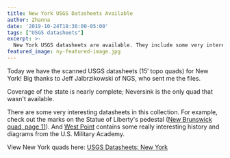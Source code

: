 ```yaml
---
title: New York USGS Datasheets Available
author: Zhanna
date: '2019-10-24T18:30:00-05:00'
tags: ["USGS datasheets"]
excerpt: >-
  New York USGS datasheets are available. They include some very interesting history!
featured_image: ny-featured-image.jpg
---
```


Today we have the scanned USGS datasheets (15′ topo quads) for New York! Big thanks to Jeff Jalbrzikowski of NGS, who sent me the files.

Coverage of the state is nearly complete; Neversink is the only quad that wasn't available.

There are some very interesting datasheets in this collection. For example, check out the marks on the Statue of Liberty's pedestal ([New Brunswick quad, page 11](https://geodata-ngs-usgs.nyc3.digitaloceanspaces.com/USGS/NY/6-New-Brunswick/Horizontal.pdf#page=11)). And [West Point](https://geodata-ngs-usgs.nyc3.digitaloceanspaces.com/USGS/NY/27-West-Point/USMA.pdf) contains some really interesting history and diagrams from the U.S. Military Academy.

View New York quads here: [USGS Datasheets: New York](/usgs-datasheets/new-york/)